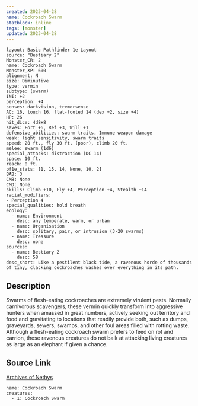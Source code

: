 ```yaml
---
created: 2023-04-28
name: Cockroach Swarm
statblock: inline
tags: [monster]
updated: 2023-04-28
---
```

```statblock
layout: Basic Pathfinder 1e Layout
source: "Bestiary 2"
Monster_CR: 2
name: Cockroach Swarm
Monster_XP: 600
alignment: N
size: Diminutive
type: vermin
subtype: (swarm)
INI: +2
perception: +4
senses: darkvision, tremorsense
AC: 16, touch 16, flat-footed 14 (dex +2, size +4)
HP: 26
hit_dice: 4d8+8
saves: Fort +6, Ref +3, Will +1
defensive_abilities: swarm traits, Immune weapon damage
weak: light sensitivity, swarm traits
speed: 20 ft., fly 30 ft. (poor), climb 20 ft.
melee: swarm (1d6)
special_attacks: distraction (DC 14)
space: 10 ft.
reach: 0 ft.
pf1e_stats: [1, 15, 14, None, 10, 2]
BAB: 3
CMB: None
CMD: None
skills: Climb +10, Fly +4, Perception +4, Stealth +14
racial_modifiers:
- Perception 4
special_qualities: hold breath
ecology:
  - name: Environment
    desc: any temperate, warm, or urban
  - name: Organisation
    desc: solitary, pair, or intrusion (3-20 swarms)
  - name: Treasure
    desc: none
sources:
  - name: Bestiary 2
    desc: 58
desc_short: Like a pestilent black tide, a ravenous horde of thousands of tiny, clacking cockroaches washes over everything in its path. 
```
## Description
Swarms of flesh-eating cockroaches are extremely virulent pests. Normally carnivorous scavengers, these vermin quickly transform into aggressive hunters when amassed in great numbers, actively seeking out territory and food and gravitating to locations that readily provide both, such as dumps, graveyards, sewers, swamps, and other foul areas filled with rotting waste. Although a flesh-eating cockroach swarm prefers to feed on rot and carrion, these ravenous creatures do not balk at attacking living creatures as large as an elephant if given a chance.
## Source Link
[Archives of Nethys](https://aonprd.com/MonsterDisplay.aspx?ItemName=Cockroach%20Swarm)
```encounter-table
name: Cockroach Swarm
creatures:
  - 1: Cockroach Swarm
```
